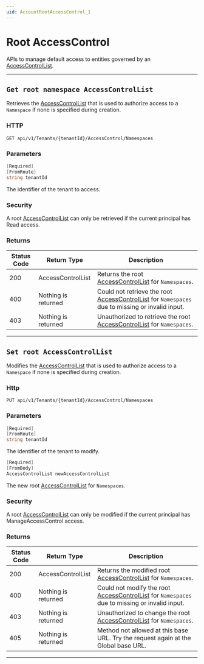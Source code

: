 ```yaml
---
uid: AccountRootAccessControl_1
---
```


# Root AccessControl

APIs to manage default access to entities governed by an [AccessControlList](xref:accessControl).

***

## `Get root namespace AccessControlList`

Retrieves the [AccessControlList](xref:accessControl) that is used to authorize access to a `Namespace` if none is specified during creation.

### HTTP

`GET api/v1/Tenants/{tenantId}/AccessControl/Namespaces`


### Parameters

```csharp
[Required]
[FromRoute]
string tenantId
```

The identifier of the tenant to access.


### Security

A root [AccessControlList](xref:accessControl) can only be retrieved if the current principal has Read access.

### Returns

| Status Code | Return Type | Description |
| --- | --- | ---  |
| 200 | AccessControlList | Returns the root [AccessControlList](xref:accessControl) for `Namespaces`. |
| 400 | Nothing is returned | Could not retrieve the root [AccessControlList](xref:accessControl) for `Namespaces` due to missing or invalid input. |
| 403 | Nothing is returned | Unauthorized to retrieve the root [AccessControlList](xref:accessControl) for `Namespaces`. |


***

## `Set root AccessControlList`

Modifies the [AccessControlList](xref:accessControl) that is used to authorize access to a `Namespace` if none is specified during creation.

### Http

`PUT api/v1/Tenants/{tenantId}/AccessControl/Namespaces`


### Parameters

```csharp
[Required]
[FromRoute]
string tenantId
```

The identifier of the tenant to modify.
```csharp
[Required]
[FromBody]
AccessControlList newAccessControlList
```

The new root [AccessControlList](xref:accessControl) for `Namespaces`.


### Security

A root [AccessControlList](xref:accessControl) can only be modified if the current principal has ManageAccessControl access.

### Returns

| Status Code | Return Type | Description |
| --- | --- | ---  |
| 200 | AccessControlList | Returns the modified root [AccessControlList](xref:accessControl) for `Namespaces`. |
| 400 | Nothing is returned | Could not modify the root [AccessControlList](xref:accessControl) for `Namespaces` due to missing or invalid input. |
| 403 | Nothing is returned | Unauthorized to change the root [AccessControlList](xref:accessControl) for `Namespaces`. |
| 405 | Nothing is returned | Method not allowed at this base URL. Try the request again at the Global base URL. |


***

